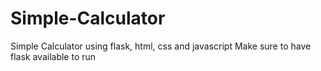 # Simple-Calculator
Simple Calculator using flask, html, css and javascript
Make sure to have flask available to run
